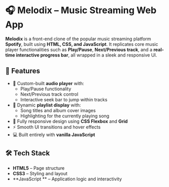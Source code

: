 # 🎧 Melodix – Music Streaming Web App

**Melodix** is a front-end clone of the popular music streaming platform **Spotify**, built using **HTML, CSS, and JavaScript**. It replicates core music player functionalities such as **Play/Pause**, **Next/Previous track**, and a **real-time interactive progress bar**, all wrapped in a sleek and responsive UI.

## 🚀 Features

- 🎵 Custom-built **audio player** with:
  - Play/Pause functionality
  - Next/Previous track control
  - Interactive seek bar to jump within tracks
- 📃 Dynamic **playlist display** with:
  - Song titles and album cover images
  - Highlighting for the currently playing song
- 🎨 Fully responsive design using **CSS Flexbox** and **Grid**
- ⚡ Smooth UI transitions and hover effects
- 💻 Built entirely with **vanilla JavaScript**

## 🛠️ Tech Stack

- **HTML5** – Page structure  
- **CSS3** – Styling and layout  
- **JavaScript ** – Application logic and interactivity 


